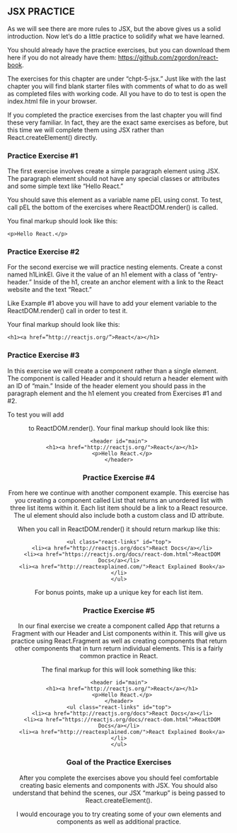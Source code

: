 ## JSX PRACTICE
As we will see there are more rules to JSX, but the above gives us a solid introduction.  Now let’s do a little practice to solidify what we have learned.

You should already have the practice exercises, but you can download them here if you do not already have them: https://github.com/zgordon/react-book.

The exercises for this chapter are under “chpt-5-jsx.” Just like with the last chapter you will find blank starter files with comments of what to do as well as completed files with working code.  All you have to do to test is open the index.html file in your browser.

If you completed the practice exercises from the last chapter you will find these very familiar.   In fact, they are the exact same exercises as before, but this time we will complete them using JSX rather than React.createElement() directly.

### Practice Exercise #1
The first exercise involves create a simple paragraph element using JSX.  The paragraph element should not have any special classes or attributes and some simple text like “Hello React.”

You should save this element as a variable name pEL using const.  To test, call pEL the bottom of the exercises where ReactDOM.render() is called.

You final markup should look like this:

```
<p>Hello React.</p>
```

### Practice Exercise #2
For the second exercise we will practice nesting elements.  Create a const named h1LinkEl.  Give it the value of an h1 element with a class of “entry-header.”  Inside of the h1, create an anchor element with a link to the React website and the text “React.”

Like Example #1 above you will have to add your element variable to the ReactDOM.render() call in order to test it.

Your final markup should look like this:

```
<h1><a href=”http://reactjs.org/”>React</a></h1>
```

### Practice Exercise #3
In this exercise we will create a component rather than a single element.  The component is called Header and it should return a header element with an ID of “main.”  Inside of the header element you should pass in the paragraph element and the h1 element you created from Exercises #1 and #2.

To test you will add <Header /> to ReactDOM.render().  Your final markup should look like this:

```
<header id="main">
  <h1><a href="http://reactjs.org/">React</a></h1>
  <p>Hello React.</p>
</header>
```

### Practice Exercise #4
From here we continue with another component example.  This exercise has you creating a component called List that returns an unordered list with three list items within it.  Each list item should be a link to a React resource.  The ul element should also include both a custom class and ID attribute.

When you call <List /> in ReactDOM.render() it should return markup like this:

```
<ul class="react-links" id="top">
  <li><a href="http://reactjs.org/docs">React Docs</a></li>
  <li><a href="https://reactjs.org/docs/react-dom.html">ReactDOM Docs</a></li>
  <li><a href="http://reactexplained.com/">React Explained Book</a></li>
</ul>
```

For bonus points, make up a unique key for each list item.

### Practice Exercise #5
In our final exercise we create a component called App that returns a Fragment with our Header and List components within it.  This will give us practice using React.Fragment as well as creating components that return other components that in turn return individual elements.  This is a fairly common practice in React.

The final markup for this will look something like this:

```
<header id="main">
  <h1><a href="http://reactjs.org/">React</a></h1>
  <p>Hello React.</p>
</header>
<ul class="react-links" id="top">
  <li><a href="http://reactjs.org/docs">React Docs</a></li>
  <li><a href="https://reactjs.org/docs/react-dom.html">ReactDOM Docs</a></li>
  <li><a href="http://reactexplained.com/">React Explained Book</a></li>
</ul>
```

### Goal of the Practice Exercises
After you complete the exercises above you should feel comfortable creating basic elements and components with JSX.  You should also understand that behind the scenes, our JSX “markup” is being passed to React.createElement().

I would encourage you to try creating some of your own elements and components as well as additional practice.